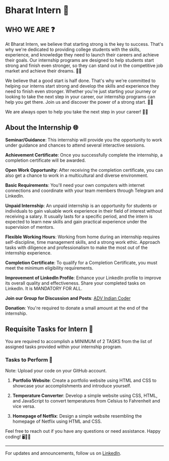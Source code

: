 # Bharat Intern 🚀

## WHO WE ARE ❓
At Bharat Intern, we believe that starting strong is the key
to success. That's why we're dedicated to providing college
students with the skills, experience, and knowledge they
need to launch their careers and achieve their goals. Our
internship programs are designed to help students start
strong and finish even stronger, so they can stand out in
the competitive job market and achieve their dreams. 💪🌟

We believe that a good start is half done. That's why
we're committed to helping our interns start strong and
develop the skills and experience they need to finish even
stronger. Whether you're just starting your journey or
looking to take the next step in your career, our
internship programs can help you get there. Join us and
discover the power of a strong start. 🚀🌟

We are always open to help you take the next step in your career! 👥💼

## About the Internship 🌐
**Seminar/Guidance**: This internship will provide you the opportunity to work
under guidance and chances to attend several interactive
sessions.

**Achievement Certificate**: Once you successfully complete the internship, a completion
certificate will be awarded.

**Open Work Opportunity**: After receiving the completion certificate, you can also get a
chance to work in a multicultural and diverse environment.

**Basic Requirements**: You'll need your own computers with internet connections
and coordinate with your team members through Telegram
and LinkedIn.

**Unpaid Internship**: An unpaid internship is an opportunity for students or individuals to gain valuable work experience
in their field of interest without receiving
a salary. It usually lasts for a specific period,
and the intern is expected to learn new skills and gain
practical experience under the supervision of mentors.

**Flexible Working Hours**: Working from home during an internship requires self-discipline, time management skills, and a strong
work ethic. Approach tasks with diligence and professionalism to make the most out of the internship experience.

**Completion Certificate**: To qualify for a Completion Certificate, you must meet the minimum eligibility requirements.

**Improvement of LinkedIn Profile**: Enhance your LinkedIn profile to improve its overall quality
and effectiveness. Share your completed tasks on LinkedIn. It is MANDATORY FOR ALL.

**Join our Group for Discussion and Posts**: [ADV Indian Coder](https://www.linkedin.com/groups/14183069/)

**Donation**: You're required to donate a small amount at the end of the internship.

## Requisite Tasks for Intern 📝
You are required to accomplish a MINIMUM of 2 TASKS from the list of assigned tasks provided within your internship program.

### Tasks to Perform 📌
Note: Upload your code on your GitHub account.

1. **Portfolio Website**: Create a portfolio website using HTML and CSS to showcase your accomplishments and introduce yourself.

2. **Temperature Converter**: Develop a simple website using CSS, HTML, and JavaScript to convert temperatures from Celsius to Fahrenheit and vice versa.

3. **Homepage of Netflix**: Design a simple website resembling the homepage of Netflix using HTML and CSS.

Feel free to reach out if you have any questions or need assistance. Happy coding! 🖥️👩‍💻

---
For updates and announcements, follow us on [LinkedIn](https://www.linkedin.com/in/vinay-kumar860964).
